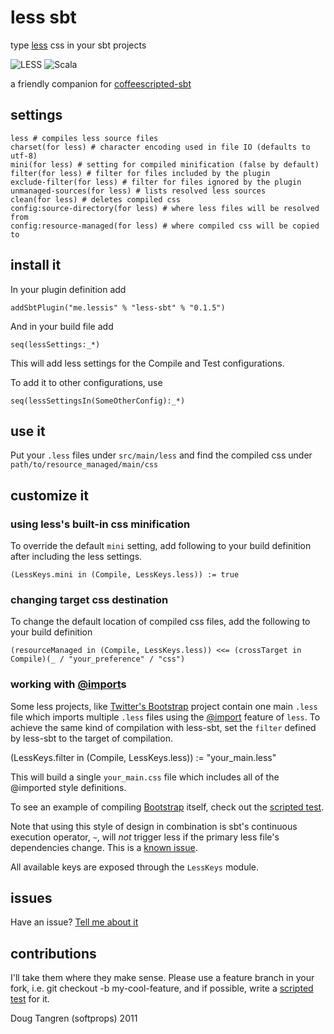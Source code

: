 # less sbt

type [less](http://lesscss.org/) css in your sbt projects

![LESS](http://lesscss.org/images/logo.png) ![Scala](https://github.com/downloads/softprops/coffeescripted-sbt/scala_logo.png)

a friendly companion for [coffeescripted-sbt](https://github.com/softprops/coffeescripted-sbt#readme)

## settings

    less # compiles less source files
    charset(for less) # character encoding used in file IO (defaults to utf-8)
    mini(for less) # setting for compiled minification (false by default)
    filter(for less) # filter for files included by the plugin
    exclude-filter(for less) # filter for files ignored by the plugin
    unmanaged-sources(for less) # lists resolved less sources
    clean(for less) # deletes compiled css
    config:source-directory(for less) # where less files will be resolved from
    config:resource-managed(for less) # where compiled css will be copied to
    
## install it

In your plugin definition add
    
    addSbtPlugin("me.lessis" % "less-sbt" % "0.1.5")
    
And in your build file add

    seq(lessSettings:_*)
    
This will add less settings for the Compile and Test configurations.

To add it to other configurations, use

    seq(lessSettingsIn(SomeOtherConfig):_*)

## use it

Put your `.less` files under `src/main/less` and find the compiled css under `path/to/resource_managed/main/css`

## customize it

### using less's built-in css minification

To override the default `mini` setting, add following to your build definition after including the less settings.

    (LessKeys.mini in (Compile, LessKeys.less)) := true

### changing target css destination

To change the default location of compiled css files, add the following to your build definition

    (resourceManaged in (Compile, LessKeys.less)) <<= (crossTarget in Compile)(_ / "your_preference" / "css")

### working with [@import](http://lesscss.org/#-importing)s

Some less projects, like [Twitter's Bootstrap][bootstrap] project contain one main `.less` file which imports multiple `.less` files using the [@import](http://lesscss.org/#-importing) feature of `less`. To achieve the same kind of compilation with less-sbt, set the `filter` defined by less-sbt to the target of compilation.

   (LessKeys.filter in (Compile, LessKeys.less)) := "your_main.less"

This will build a single `your_main.css` file which includes all of the @imported style definitions.

To see an example of compiling [Bootstrap][bootstrap] itself, check out the [scripted test](https://github.com/softprops/less-sbt/tree/master/src/sbt-test/less-sbt/bootstrap).

Note that using this style of design in combination is sbt's continuous execution operator, `~`, will _not_ trigger less if the primary less file's dependencies change. This is a [known issue](https://github.com/softprops/less-sbt/issues/6).
   
All available keys are exposed through the `LessKeys` module.

## issues 

Have an issue? [Tell me about it](https://github.com/softprops/less-sbt/issues)

## contributions

I'll take them where they make sense. Please use a feature branch in your fork, i.e. git checkout -b my-cool-feature, and if possible, write a [scripted test](http://eed3si9n.com/testing-sbt-plugins) for it.

Doug Tangren (softprops) 2011

[bootstrap]: http://twitter.github.com/bootstrap/

